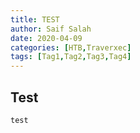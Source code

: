```yaml
---
title: TEST
author: Saif Salah
date: 2020-04-09 
categories: [HTB,Traverxec]
tags: [Tag1,Tag2,Tag3,Tag4]
---
```



## Test

```
test

````

